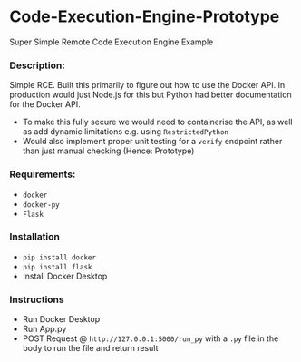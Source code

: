 # Code-Execution-Engine-Prototype
Super Simple Remote Code Execution Engine Example

### Description:

Simple RCE. Built this primarily to figure out how to use the Docker API. In production would just Node.js for this but Python had better documentation for the Docker API.

- To make this fully secure we would need to containerise the API, as well as add dynamic limitations e.g. using `RestrictedPython`
- Would also implement proper unit testing for a `verify` endpoint rather than just manual checking (Hence: Prototype)

### Requirements:
- `docker`
- `docker-py`
- `Flask`

### Installation 
- ```pip install docker```
- ```pip install flask```
- Install Docker Desktop

### Instructions

- Run Docker Desktop
- Run App.py
- POST Request @ `http://127.0.0.1:5000/run_py` with a `.py` file in the body to run the file and return result